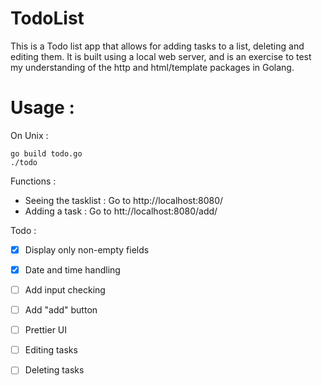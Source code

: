 # TodoList

This is a Todo list app that allows for adding tasks to a list, deleting and
editing them. 
It is built using a local web server, and is an exercise to test my understanding
of the http and html/template packages in Golang. 

# Usage :
On Unix :  
```
go build todo.go
./todo 
```
Functions : 
- Seeing the tasklist :
    Go to http://localhost:8080/
- Adding a task : 
    Go to htt://localhost:8080/add/

    

Todo :
- [x] Display only non-empty fields
- [x] Date and time handling
- [ ] Add input checking
- [ ] Add "add" button
- [ ] Prettier UI
- [ ] Editing tasks
- [ ] Deleting tasks

